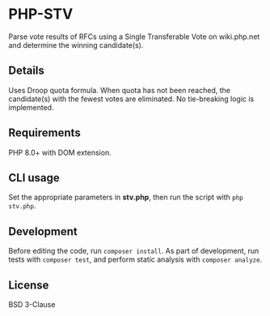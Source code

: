 # PHP-STV

Parse vote results of RFCs using a Single Transferable Vote
on wiki.php.net and determine the winning candidate(s). 

## Details

Uses Droop quota formula. When quota has not been reached, the candidate(s)
with the fewest votes are eliminated. No tie-breaking logic is implemented.

## Requirements

PHP 8.0+ with DOM extension.

## CLI usage

Set the appropriate parameters in **stv.php**, then run the script with `php stv.php`.

## Development

Before editing the code, run `composer install`. As part of development, run tests
with `composer test`, and perform static analysis with `composer analyze`.

## License

BSD 3-Clause
